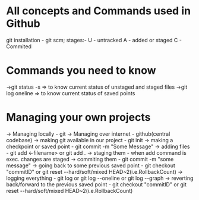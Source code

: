 # All concepts and Commands used in Github
git installation - git scm;
stages:-
U - untracked 
A - added or staged
C - Commited
# Commands you need to know
->git status -s => to know current status of unstaged and staged files
->git log oneline => to know current status of saved points
# Managing your own projects
-> Managing locally - git
-> Managing over internet - github(central codebase)
-> making git available in our project - git init
-> making a checkpoint or saved point - git commit -m "Some Message"
-> adding files - git add <-filename> or git add . 
-> staging them - when add command is exec. changes are staged
-> commiting them - git commit -m "some message"
-> going back to some previous saved point - git checkout "commitID" or git reset --hard/soft/mixed HEAD~2(i.e.RollbackCount)
-> logging everything - git log or git log --oneline or git log --graph
-> reverting back/forward to the previous saved point - git checkout "commitID" or git reset --hard/soft/mixed HEAD~2(i.e.RollbackCount)